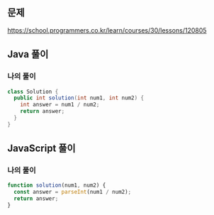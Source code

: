 ## 문제
https://school.programmers.co.kr/learn/courses/30/lessons/120805

## Java 풀이
### 나의 풀이
```java
class Solution {
  public int solution(int num1, int num2) {
    int answer = num1 / num2;
    return answer;
  }
}
```

## JavaScript 풀이
### 나의 풀이
```javascript
function solution(num1, num2) {
  const answer = parseInt(num1 / num2);
  return answer;
}
```
